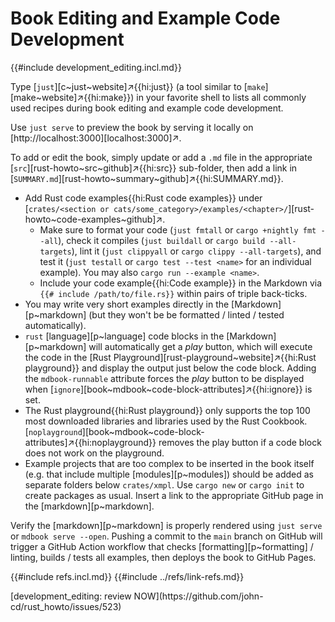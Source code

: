 # Book Editing and Example Code Development

{{#include development_editing.incl.md}}

Type [`just`][c~just~website]↗{{hi:just}} (a tool similar to [`make`][make~website]↗{{hi:make}}) in your favorite shell to lists all commonly used recipes during book editing and example code development.

Use `just serve` to preview the book by serving it locally on [http://localhost:3000][localhost:3000]↗.

To add or edit the book, simply update or add a `.md` file in the appropriate [`src`][rust-howto~src~github]↗{{hi:src}} sub-folder, then add a link in [`SUMMARY.md`][rust-howto~summary~github]↗{{hi:SUMMARY.md}}.

- Add Rust code examples{{hi:Rust code examples}} under [`crates/<section or cats/some_category>/examples/<chapter>/`][rust-howto~code-examples~github]↗.
  - Make sure to format your code (`just fmtall` or `cargo +nightly fmt --all`), check it compiles (`just buildall` or `cargo build --all-targets`), lint it (`just clippyall` or `cargo clippy --all-targets`), and test it (`just testall` or `cargo test --test <name>` for an individual example). You may also `cargo run --example <name>`.
  - Include your code example{{hi:Code example}} in the Markdown via `{{# include /path/to/file.rs}}` within pairs of triple back-ticks.
- You may write very short examples directly in the [Markdown][p~markdown] (but they won't be be formatted / linted / tested automatically).
- `rust` [language][p~language] code blocks in the [Markdown][p~markdown] will automatically get a _play_ button, which will execute the code in the [Rust Playground][rust-playground~website]↗{{hi:Rust playground}} and display the output just below the code block. Adding the `mdbook-runnable` attribute forces the _play_ button to be displayed when [`ignore`][book~mdbook~code-block-attributes]↗{{hi:ignore}} is set.
- The Rust playground{{hi:Rust playground}} only supports the top 100 most downloaded libraries and libraries used by the Rust Cookbook. [`noplayground`][book~mdbook~code-block-attributes]↗{{hi:noplayground}} removes the play button if a code block does not work on the playground.
- Example projects that are too complex to be inserted in the book itself (e.g. that include multiple [modules][p~modules]) should be added as separate folders below `crates/xmpl`. Use `cargo new` or `cargo init` to create packages as usual. Insert a link to the appropriate GitHub page in the [markdown][p~markdown].

Verify the [markdown][p~markdown] is properly rendered using `just serve` or `mdbook serve --open`. Pushing a commit to the `main` branch on GitHub will trigger a GitHub Action workflow that checks [formatting][p~formatting] / linting, builds / tests all examples, then deploys the book to GitHub Pages.

{{#include refs.incl.md}}
{{#include ../refs/link-refs.md}}

<div class="hidden">
[development_editing: review NOW](https://github.com/john-cd/rust_howto/issues/523)
</div>
